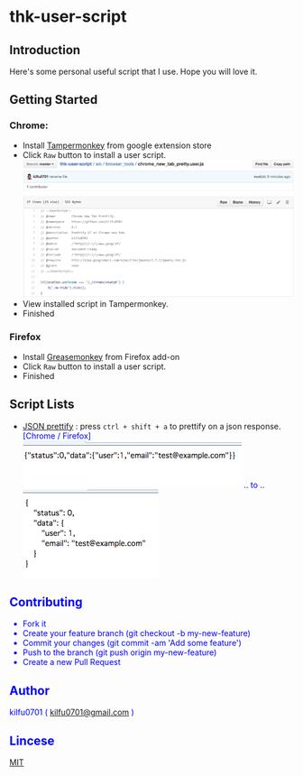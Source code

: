 thk-user-script
===============

## Introduction

Here's some personal useful script that I use. Hope you will love it.

## Getting Started

### Chrome:
  - Install [Tampermonkey](https://chrome.google.com/webstore/detail/tampermonkey/dhdgffkkebhmkfjojejmpbldmpobfkfo?hl=zh-TW) from google extension store
  - Click `Raw` button to install a user script.
    ![alt tag](https://raw.githubusercontent.com/kilfu0701/thk-user-script/master/img/intro-1.png)
  - View installed script in Tampermonkey.
  - Finished

### Firefox
  - Install [Greasemonkey](https://addons.mozilla.org/zh-tw/firefox/addon/greasemonkey/) from Firefox add-on
  - Click `Raw` button to install a user script.
  - Finished

## Script Lists

  - [JSON prettify](https://github.com/kilfu0701/thk-user-script/blob/master/src/developer/json_prettify/main.user.js) : press `ctrl + shift + a` to prettify on a json response. <font color="blue">[Chrome / Firefox]<font>
    ![alt tag](https://raw.githubusercontent.com/kilfu0701/thk-user-script/master/img/json-prettify-1.png) .. to .. ![alt tag](https://raw.githubusercontent.com/kilfu0701/thk-user-script/master/img/json-prettify-2.png)

## Contributing

  - Fork it
  - Create your feature branch (git checkout -b my-new-feature)
  - Commit your changes (git commit -am 'Add some feature')
  - Push to the branch (git push origin my-new-feature)
  - Create a new Pull Request

## Author
kilfu0701 ( kilfu0701@gmail.com )

## Lincese
[MIT](https://github.com/kilfu0701/thk-user-script/blob/master/LICENSE)
